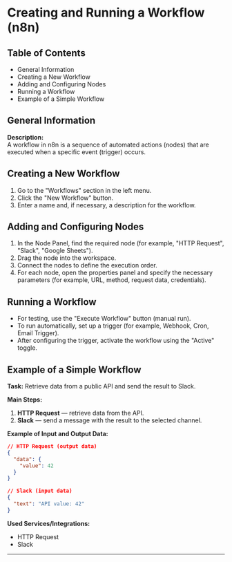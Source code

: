 # Creating and Running a Workflow (n8n)

## Table of Contents
- General Information
- Creating a New Workflow
- Adding and Configuring Nodes
- Running a Workflow
- Example of a Simple Workflow

## General Information

**Description:**  
A workflow in n8n is a sequence of automated actions (nodes) that are executed when a specific event (trigger) occurs.

## Creating a New Workflow

1. Go to the "Workflows" section in the left menu.
2. Click the "New Workflow" button.
3. Enter a name and, if necessary, a description for the workflow.

## Adding and Configuring Nodes

1. In the Node Panel, find the required node (for example, "HTTP Request", "Slack", "Google Sheets").
2. Drag the node into the workspace.
3. Connect the nodes to define the execution order.
4. For each node, open the properties panel and specify the necessary parameters (for example, URL, method, request data, credentials).

## Running a Workflow

- For testing, use the "Execute Workflow" button (manual run).
- To run automatically, set up a trigger (for example, Webhook, Cron, Email Trigger).
- After configuring the trigger, activate the workflow using the "Active" toggle.

## Example of a Simple Workflow

**Task:** Retrieve data from a public API and send the result to Slack.

**Main Steps:**
1. **HTTP Request** — retrieve data from the API.
2. **Slack** — send a message with the result to the selected channel.

**Example of Input and Output Data:**

```json
// HTTP Request (output data)
{
  "data": {
    "value": 42
  }
}

// Slack (input data)
{
  "text": "API value: 42"
}
```

**Used Services/Integrations:**
- HTTP Request
- Slack

--- 